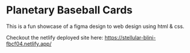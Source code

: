 # Planetary Baseball Cards

This is a fun showcase of a figma design to web design using html & css. 

Checkout the netlify deployed site here: https://stellular-blini-fbcf04.netlify.app/ 

